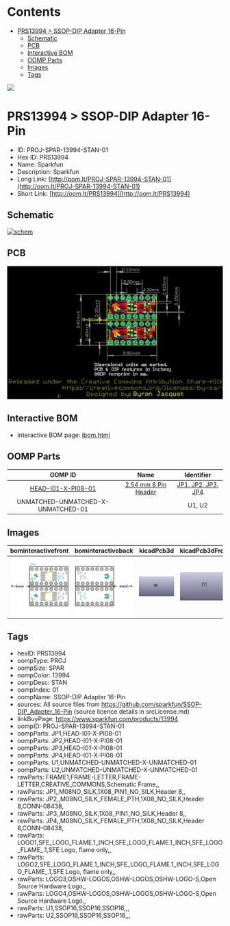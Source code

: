 



Contents
========

* [PRS13994 > SSOP-DIP Adapter 16-Pin](#prs13994--ssop-dip-adapter-16-pin)
	* [Schematic](#schematic)
	* [PCB](#pcb)
	* [Interactive BOM](#interactive-bom)
	* [OOMP Parts](#oomp-parts)
	* [Images](#images)
	* [Tags](#tags)
  
![][im]
# PRS13994 > SSOP-DIP Adapter 16-Pin

- ID: PROJ-SPAR-13994-STAN-01
- Hex ID: PRS13994
- Name: Sparkfun
- Description: Sparkfun
- Long Link: [http://oom.lt/PROJ-SPAR-13994-STAN-01](http://oom.lt/PROJ-SPAR-13994-STAN-01)
- Short Link: [http://oom.lt/PRS13994](http://oom.lt/PRS13994)

## Schematic
  
[![schem](eagleSchemImage.png)](eagleSchemImage.png)
## PCB
  
[![pcb](eagleImage.png)](eagleImage.png)
## Interactive BOM

- Interactive BOM page: [ibom.html](https://htmlpreview.github.io/?https://github.com/oomlout/oomlout_OOMP_projects/blob/main/PROJ-SPAR-13994-STAN-01/kicad/bom/ibom.html)

## OOMP Parts
  

|OOMP ID|Name|Identifier|
| :---: | :---: | :---: |
|[HEAD-I01-X-PI08-01](https://github.com/oomlout/oomlout_OOMP_parts/tree/main/HEAD-I01-X-PI08-01/)|[2.54 mm 8 Pin Header](https://github.com/oomlout/oomlout_OOMP_parts/tree/main/HEAD-I01-X-PI08-01/)|[JP1, JP2, JP3, JP4](https://github.com/oomlout/oomlout_OOMP_parts/tree/main/HEAD-I01-X-PI08-01/)|
|UNMATCHED-UNMATCHED-X-UNMATCHED-01||U1, U2|

## Images
  
  

|bominteractivefront|bominteractiveback|kicadPcb3d|kicadPcb3dFront|kicadPcb3dBack|kicadSchem|eagleImage|eagleSchemImage|pcbdraw|pcbdrawback|
| :---: | :---: | :---: | :---: | :---: | :---: | :---: | :---: | :---: | :---: |
|[![bominteractivefront](bomFront_140.png)](bomFront.png)|[![bominteractiveback](bomBack_140.png)](bomBack.png)|[![kicadPcb3d](kicadPcb3d_140.png)](kicadPcb3d.png)|[![kicadPcb3dFront](kicadPcb3dFront_140.png)](kicadPcb3dFront.png)|[![kicadPcb3dBack](kicadPcb3dBack_140.png)](kicadPcb3dBack.png)|[![kicadSchem](kicadSchem_140.png)](kicadSchem.png)|[![eagleImage](eagleImage_140.png)](eagleImage.png)|[![eagleSchemImage](eagleSchemImage_140.png)](eagleSchemImage.png)|[![pcbdraw](pcbdraw_140.png)](pcbdraw.png)|[![pcbdrawback](pcbdrawBack_140.png)](pcbdrawBack.png)|

## Tags

- hexID: PRS13994
- oompType: PROJ
- oompSize: SPAR
- oompColor: 13994
- oompDesc: STAN
- oompIndex: 01
- oompName: SSOP-DIP Adapter 16-Pin
- sources: All source files from https://github.com/sparkfun/SSOP-DIP_Adapter_16-Pin (source licence details in srcLicense.md)
- linkBuyPage: https://www.sparkfun.com/products/13994
- oompID: PROJ-SPAR-13994-STAN-01
- oompParts: JP1,HEAD-I01-X-PI08-01
- oompParts: JP2,HEAD-I01-X-PI08-01
- oompParts: JP3,HEAD-I01-X-PI08-01
- oompParts: JP4,HEAD-I01-X-PI08-01
- oompParts: U1,UNMATCHED-UNMATCHED-X-UNMATCHED-01
- oompParts: U2,UNMATCHED-UNMATCHED-X-UNMATCHED-01
- rawParts: FRAME1,FRAME-LETTER,FRAME-LETTER,CREATIVE_COMMONS,Schematic Frame,,
- rawParts: JP1,,M08NO_SILK,1X08_PIN1_NO_SILK,Header 8,,
- rawParts: JP2,,M08NO_SILK_FEMALE_PTH,1X08_NO_SILK,Header 8,CONN-08438,
- rawParts: JP3,,M08NO_SILK,1X08_PIN1_NO_SILK,Header 8,,
- rawParts: JP4,,M08NO_SILK_FEMALE_PTH,1X08_NO_SILK,Header 8,CONN-08438,
- rawParts: LOGO1,SFE_LOGO_FLAME.1_INCH,SFE_LOGO_FLAME.1_INCH,SFE_LOGO_FLAME_.1,SFE Logo, flame only,,
- rawParts: LOGO2,SFE_LOGO_FLAME.1_INCH,SFE_LOGO_FLAME.1_INCH,SFE_LOGO_FLAME_.1,SFE Logo, flame only,,
- rawParts: LOGO3,OSHW-LOGOS,OSHW-LOGOS,OSHW-LOGO-S,Open Source Hardware Logo,,
- rawParts: LOGO4,OSHW-LOGOS,OSHW-LOGOS,OSHW-LOGO-S,Open Source Hardware Logo,,
- rawParts: U1,SSOP16,SSOP16,SSOP16,,,
- rawParts: U2,SSOP16,SSOP16,SSOP16,,,



[im]: kicadPcb3d_450.png
